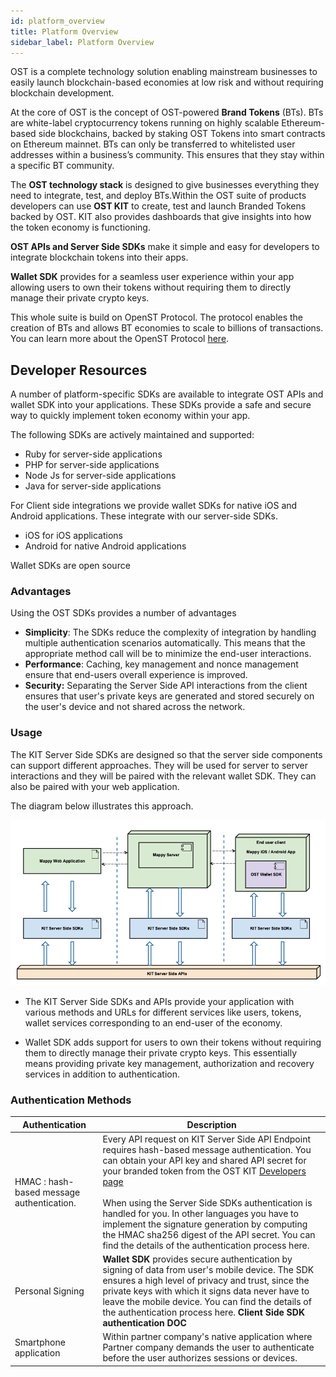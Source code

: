 ```yaml
---
id: platform_overview
title: Platform Overview
sidebar_label: Platform Overview
---
```


OST is a complete technology solution enabling mainstream businesses to easily launch blockchain-based economies at low risk and without requiring blockchain development.

At the core of OST is the concept of OST-powered **Brand Tokens** (BTs).  BTs are white-label cryptocurrency tokens running on highly scalable Ethereum-based side blockchains, backed by staking OST Tokens into smart contracts on Ethereum mainnet. BTs can only be transferred to whitelisted user addresses within a business’s community. This ensures that they stay within a specific BT community.

The **OST technology stack** is designed to give businesses everything they need to integrate, test, and deploy BTs.Within the OST suite of products developers can use **OST KIT** to create, test and launch Branded Tokens backed by OST.  KIT also provides dashboards that give insights into how the token economy is functioning. 

**OST APIs and Server Side SDKs** make it simple and easy for developers to integrate blockchain tokens into their apps. 

**Wallet SDK** provides for a seamless user experience within your app allowing users to own their tokens without requiring them to directly manage their private crypto keys. 

This whole suite is build on OpenST Protocol. The protocol enables the creation of BTs and allows BT economies to scale to billions of transactions. You can learn more about the OpenST Protocol [here](https://openst.org/).


## Developer Resources
A number of platform-specific SDKs are available to integrate OST APIs and wallet SDK into your applications. These SDKs provide a safe and secure way to quickly implement token economy within your app. 

The following SDKs are actively maintained and supported:

* Ruby for server-side applications
* PHP  for server-side applications
* Node Js for server-side applications
* Java for server-side applications

For Client side integrations we provide wallet SDKs for native iOS and Android applications. These integrate with our server-side SDKs.

* iOS for iOS applications
* Android for native Android applications

Wallet SDKs are open source

### Advantages
Using the OST SDKs provides a number of advantages

* **Simplicity**: The SDKs reduce the complexity of integration by handling multiple authentication scenarios automatically. This means that the appropriate method call will be to minimize the end-user interactions.
* **Performance**: Caching, key management and nonce management ensure that end-users overall experience is improved.
* **Security:** Separating the Server Side API interactions from the client ensures that user's private keys are generated and stored securely on the user's device and not shared across the network.


### Usage

The KIT Server Side SDKs are designed so that the server side components can support different approaches. They will be used for server to server interactions and they will be paired with the relevant wallet SDK. They can also be paired with your web application.

The diagram below illustrates this approach.

![platform-overview](/kit/docs/assets/platform-overview.png)


* The KIT Server Side SDKs and APIs provide your application with various methods and URLs for different services like users, tokens, wallet services corresponding to an end-user of the economy. 


* Wallet SDK adds support for users to own their tokens without requiring them to directly manage their private crypto keys. This essentially means providing private key management, authorization and recovery services in addition to authentication.


### Authentication Methods

| Authentication | Description |
|---|---|
| HMAC : hash-based message authentication. | Every API request on KIT Server Side API Endpoint requires hash-based message authentication. You can obtain your API key and shared API secret for your branded token from the OST KIT [Developers page](kit.ost.com/testnet/developer) <br><br> When using the Server Side SDKs authentication is handled for you. In other languages you have to  implement the signature generation by computing the HMAC sha256 digest of the API secret. You can find the details of the authentication process here. <LINK TO AUTHENTICATION DOC>   |
| Personal Signing  |**Wallet SDK** provides secure authentication by signing of data from user's mobile device. The SDK ensures a high level of privacy and trust, since the private keys with which it signs data never have to leave the mobile device. You can find the details of the authentication process here. **Client Side SDK authentication DOC**|
| Smartphone application | Within partner company's native application where Partner company demands the user to authenticate before the user authorizes sessions or devices. |



